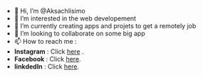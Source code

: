- 👋 Hi, I’m @Aksachlisimo
- 👀 I’m interested in the web developement 
- 🌱 I’m currently creating apps and projets to get a remotely job
- 💞️ I’m looking to collaborate on some big app
- 📫 How to reach me :
- **Instagram** : Click [here](https://www.instagram.com/simo_aksachli/) . 
- **Facebook** : Click [here](https://www.facebook.com/aksachliisimo/).
- **linkdedIn** : Click [here](https://www.linkedin.com/in/mohamed-mouhimine-4937ab227/).

<!---
Aksachlisimo/Aksachlisimo is a ✨ special ✨ repository because its `README.md` (this file) appears on your GitHub profile.
You can click the Preview link to take a look at your changes.
--->

